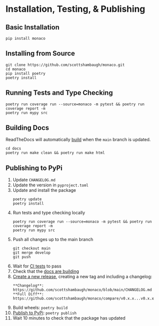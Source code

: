 # Installation, Testing, & Publishing

## Basic Installation

```
pip install monaco
```

## Installing from Source

```
git clone https://github.com/scottshambaugh/monaco.git
cd monaco
pip install poetry
poetry install
```

## Running Tests and Type Checking

```
poetry run coverage run --source=monaco -m pytest && poetry run coverage report -m 
poetry run mypy src
```

## Building Docs

ReadTheDocs will automatically [build](https://readthedocs.org/projects/monaco/builds/) when the `main` branch is updated.
```
cd docs
poetry run make clean && poetry run make html
```

## Publishing to PyPi

1) Update `CHANGELOG.md`
2) Update the version in `pyproject.toml`
3) Update and install the package
    ```
    poetry update
    poetry install
    ```
4) Run tests and type checking locally
    ```
    poetry run coverage run --source=monaco -m pytest && poetry run coverage report -m 
    poetry run mypy src
    ```
5) Push all changes up to the main branch
    ```
    git checkout main
    git merge develop
    git push
    ```
6) Wait for [CI tests](https://github.com/scottshambaugh/monaco/actions) to pass
7) Check that the [docs are building](https://readthedocs.org/projects/monaco/builds/)
7) [Create a new release](https://github.com/scottshambaugh/monaco/releases), creating a new tag and including a changelog:    
    ```
    **Changelog**: https://github.com/scottshambaugh/monaco/blob/main/CHANGELOG.md    
    **Full Diff**: https://github.com/scottshambaugh/monaco/compare/v0.x.x...v0.x.x
    ```
8) Build wheels: `poetry build`
9) [Publish to PyPi](https://pypi.org/project/monaco/): `poetry publish`
10) Wait 10 minutes to check that the package has updated
